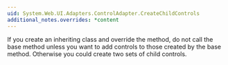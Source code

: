```yaml
---
uid: System.Web.UI.Adapters.ControlAdapter.CreateChildControls
additional_notes.overrides: *content
---
```


<p>If you create an inheriting class and override the <xref href="System.Web.UI.Adapters.ControlAdapter.CreateChildControls"></xref> method, do not call the base method unless you want to add controls to those created by the base method. Otherwise you could create two sets of child controls.</p>


